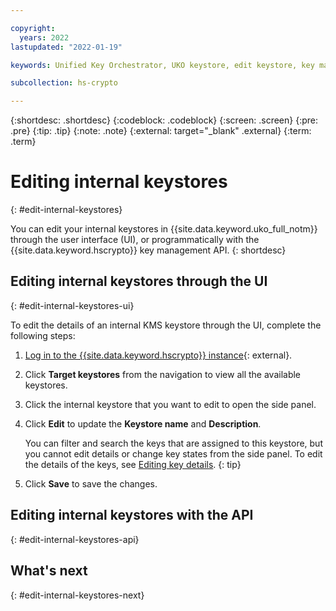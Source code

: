 ```yaml
---

copyright:
  years: 2022
lastupdated: "2022-01-19"

keywords: Unified Key Orchestrator, UKO keystore, edit keystore, key management, internal keystore, KMS keystore

subcollection: hs-crypto

---
```


{:shortdesc: .shortdesc}
{:codeblock: .codeblock}
{:screen: .screen}
{:pre: .pre}
{:tip: .tip}
{:note: .note}
{:external: target="_blank" .external}
{:term: .term}


# Editing internal keystores
{: #edit-internal-keystores}

You can edit your internal keystores in {{site.data.keyword.uko_full_notm}} through the user interface (UI), or programmatically with the {{site.data.keyword.hscrypto}} key management API.
{: shortdesc}

## Editing internal keystores through the UI
{: #edit-internal-keystores-ui}

To edit the details of an internal KMS keystore through the UI, complete the following steps:

1. [Log in to the {{site.data.keyword.hscrypto}} instance](https://cloud.ibm.com/login){: external}.
2. Click **Target keystores** from the navigation to view all the available keystores.
3. Click the internal keystore that you want to edit to open the side panel.
4. Click **Edit** to update the **Keystore name** and **Description**. 
   
   You can filter and search the keys that are assigned to this keystore, but you cannot edit details or change key states from the side panel. To edit the details of the keys, see [Editing key details](/docs/hs-crypto?topic=hs-crypto-edit-kms-keys).
   {: tip}

5. Click **Save** to save the changes.




## Editing internal keystores with the API
{: #edit-internal-keystores-api}






## What's next
{: #edit-internal-keystores-next}

  


